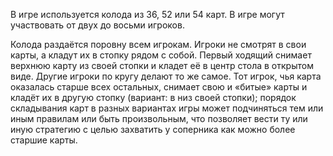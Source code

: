 В игре используется колода из 36, 52 или 54 карт. В игре могут участвовать от двух до восьми игроков.

Колода раздаётся поровну всем игрокам. Игроки не смотрят в свои карты, а кладут их в стопку рядом с собой. Первый ходящий снимает верхнюю карту из своей стопки и кладет её в центр стола в открытом виде. Другие игроки по кругу делают то же самое. Тот игрок, чья карта оказалась старше всех остальных, снимает свою и «битые» карты и кладёт их в другую стопку (вариант: в низ своей стопки); порядок складывания карт в разных вариантах игры может подчиняться тем или иным правилам или быть произвольным, что позволяет вести ту или иную стратегию с целью захватить у соперника как можно более старшие карты.
